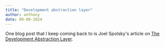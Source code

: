 ```yaml
---
title: "Development abstraction layer"
author: anthony
date: 09-09-2024
---
```


One blog post that I keep coming back to is Joel Spolsky's article on [The Development Abstraction Layer](https://www.joelonsoftware.com/2006/04/11/the-development-abstraction-layer-2/). 